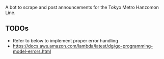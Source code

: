 A bot to scrape and post announcements for the Tokyo Metro Hanzomon Line.

## TODOs
- Refer to below to implement proper error handling
- https://docs.aws.amazon.com/lambda/latest/dg/go-programming-model-errors.html
